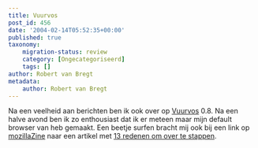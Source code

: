 ```yaml
---
title: Vuurvos
post_id: 456
date: '2004-02-14T05:52:35+00:00'
published: true
taxonomy:
    migration-status: review
    category: [Ongecategoriseerd]
    tags: []
author: Robert van Bregt
metadata:
    author: Robert van Bregt
---
```

Na een veelheid aan berichten ben ik ook over op [Vuurvos](http://www.mozilla.org/products/firefox/) 0.8. Na een halve avond ben ik zo enthousiast dat ik er meteen maar mijn default browser van heb gemaakt. Een beetje surfen bracht mij ook bij een link op [mozillaZine](http://www.mozillazine.org/) naar een artikel met [13 redenen om over te stappen](http://www.flexbeta.net/main/articles.php?action=show&id=32).